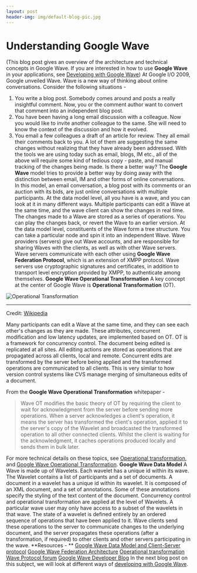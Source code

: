 ```yaml
---
layout: post
header-img: img/default-blog-pic.jpg
---
```


# Understanding Google Wave

(This blog post gives an overview of the architecture and technical concepts in Google Wave. If you are interested in how to use **Google Wave** in your applications, see [Developing with Google Wave](http://blog.xebia.com/2009/06/08/understanding-google-wave)) At Google I/O 2009, Google unveiled Wave. Wave is a new way of thinking about online conversations. Consider the following situations - 

  1. You write a blog post. Somebody comes around and posts a really insightful comment. Now, you or the comment author want to convert that comment into an independent blog post. 
  2. You have been having a long email discussion with a colleague. Now you would like to invite another colleague to the same. She will need to know the context of the discussion and how it evolved. 
  3. You email a few colleagues a draft of an article for review. They all email their comments back to you. A lot of them are suggesting the same changes without realizing that they have already been addressed. 
With the tools we are using today such as email, blogs, IM etc., all of the above will require some kind of tedious copy - paste, and manual tracking of the changes being made. Is there a better way? The **Google Wave** model tries to provide a better way  by doing away with the distinction between email, IM and other forms of online conversations. In this model, an email conversation, a blog post with its comments or an auction with its bids, are just online conversations with multiple participants. At the data model level, all you have is a wave, and you can look at it in many different ways. Multiple participants can edit a Wave at the same time, and the wave client can show the changes in real time. The changes made to a Wave are stored as a series of operations. You can play the changes back, or revert the Wave to an earlier version. At the data model level, constituents of the Wave form a tree structure. You can take a particular node and spin it into an independent Wave. Wave providers (servers) give out Wave accounts, and are responsible for sharing Waves with the clients, as well as with other Wave servers. Wave servers communicate with each other using **Google Wave Federation Protocol**, which is an extension of XMPP protocol. Wave servers use cryptographic signatures and certificates, in addition to transport level encryption provided by XMPP, to authenticate among themselves. **Google Wave Operational Transformation** A key concept at the center of Google Wave is **Operational Transformation** (OT). 

![Operational Transformation](/wp-content/uploads/2009/06/basic_ot.png)

* * *

Credit: [Wikipedia](http://en.wikipedia.org/wiki/File:Basicot.png)

Many participants can edit a Wave at the same time, and they can see each other's changes as they are made. These attributes, concurrent modification and low latency updates, are implemented based on OT. OT is a framework for concurrency control. The document being edited is replicated at all sites. All editing actions are stored as operations that are propagated across all clients, local and remote. Concurrent edits are transformed by the server before being applied and the transformed operations are communicated to all clients. This is very similar to how version control systems like CVS manage merging of simultaneous edits of a document. 

From the **Google Wave Operational Transformation** whitepaper - 

> Wave OT modifies the basic theory of OT by requiring the client to wait for acknowledgment from the server before sending more operations. When a server acknowledges a client's operation, it means the server has transformed the client's operation, applied it to the server's copy of the Wavelet and broadcasted the transformed operation to all other connected clients. Whilst the client is waiting for the acknowledgment, it caches operations produced locally and sends them in bulk later.

For more technical details on these topics, see [Operational transformation](http://en.wikipedia.org/wiki/Operational_transformation), and [Google Wave Operational Transformation](http://www.waveprotocol.org/whitepapers/operational-transform). **Google Wave Data Model** A Wave is made up of Wavelets. Each wavelet has a unique id within its wave. The Wavelet contains a list of participants and a set of documents. A document in a wavelet has a unique id within its wavelet. It is composed of an XML document, and a set of annotations. Some of these annotations specify the styling of the text content of the document. Concurrency control and operational transformation are applied at the level of Wavelets. A particular wave user may only have access to a subset of the wavelets in that wave. The state of a wavelet is defined entirely by an ordered sequence of operations that have been applied to it. Wave clients send these operations to the server to communicate changes to the underlying document, and the server propagates these operations (after a transformation, if required) to other clients and other servers participating in the wave. **Resources - ** [Google Wave Data Model and Client-Server protocol](http://www.waveprotocol.org/whitepapers/internal-client-server-protocol) [Google Wave Federation Architecture](http://www.waveprotocol.org/whitepapers/google-wave-architecture) [Operational transformation](http://en.wikipedia.org/wiki/Operational_transformation) [Wave Protocol forum](http://groups.google.com/group/wave-protocol/) [Google Wave Developer Blog](http://googlewavedev.blogspot.com/) In the next blog post on this subject, we will look at different ways of [developing with Google Wave](http://blog.xebia.com/2009/06/08/developing-with-google-wave).